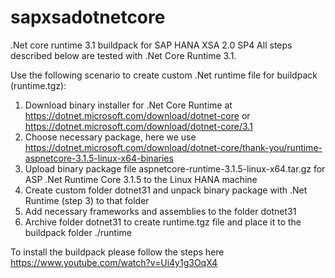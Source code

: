 # sapxsadotnetcore
.Net core runtime 3.1 buildpack for SAP HANA XSA 2.0 SP4
All steps described below are tested with .Net Core Runtime 3.1.

Use the following scenario to create custom .Net runtime file for buildpack (runtime.tgz):

1. Download binary installer for .Net Core Runtime at https://dotnet.microsoft.com/download/dotnet-core or https://dotnet.microsoft.com/download/dotnet-core/3.1
2. Choose necessary package, here we use https://dotnet.microsoft.com/download/dotnet-core/thank-you/runtime-aspnetcore-3.1.5-linux-x64-binaries
3. Upload binary package file aspnetcore-runtime-3.1.5-linux-x64.tar.gz for ASP .Net Runtime Core 3.1.5 to the Linux HANA machine 
4. Create custom folder dotnet31 and unpack binary package with .Net Runtime (step 3) to that folder
5. Add necessary frameworks and assemblies to the folder dotnet31
6. Archive folder dotnet31 to create runtime.tgz file and place it to the buildpack folder ./runtime

To install the buildpack please follow the steps here https://www.youtube.com/watch?v=Ui4y1g3OqX4
